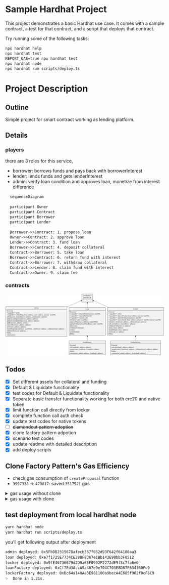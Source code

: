 # Sample Hardhat Project

This project demonstrates a basic Hardhat use case. It comes with a sample contract, a test for that contract, and a script that deploys that contract.

Try running some of the following tasks:

```shell
npx hardhat help
npx hardhat test
REPORT_GAS=true npx hardhat test
npx hardhat node
npx hardhat run scripts/deploy.ts
```

# Project Description

## Outline

Simple project for smart contract working as lending platform.

## Details

### players

there are 3 roles for this service,

- borrower: borrows funds and pays back with borrowerInterest
- lender: lends funds and gets lenderInterest
- admin: verify loan condition and approves loan, monetize from interest difference

```mermaid
  sequenceDiagram

  participant Owner
  participant Contract
  participant Borrower
  participant Lender

  Borrower->>Contract: 1. propose loan
  Owner->>Contract: 2. approve loan
  Lender->>Contract: 3. fund loan
  Borrower->>Contract: 4. deposit collateral
  Contract->>Borrower: 5. take loan
  Borrower->>Contract: 6. return fund with interest
  Contract->>Borrower: 7. withdraw collateral
  Contract->>Lender: 8. claim fund with interest
  Contract->>Owner: 9. claim fee
```

### contracts

<img src="./classDiagram.svg">

## Todos

- [x] Set different assets for collateral and funding
- [x] Default & Liquidate functionality
- [x] test codes for Default & Liquidate functionality
- [x] Separate basic transfer functionality working for both erc20 and native token
- [x] limit function call directly from locker
- [x] complete function call auth check
- [x] update test codes for native tokens
- [ ] ~~diamondcut pattern adoption~~
- [x] clone factory pattern adpotion
- [x] scenario test codes
- [x] update readme with detailed description
- [x] add deploy scripts

## Clone Factory Pattern's Gas Efficiency

- check gas consumption of `createProposal` function
- `3997338` -> `479817`: saved `3517521` gas
<details>
  <summary>gas usage without clone</summary>

following result comes from running testcodes with REPORT_GAS=true option

```bash
·--------------------------------|----------------------------|-------------|-----------------------------·
|      Solc version: 0.8.19      ·  Optimizer enabled: false  ·  Runs: 200  ·  Block limit: 30000000 gas  │
·································|····························|·············|······························
|  Methods                                                                                                │
··············|··················|··············|·············|·············|···············|··············
|  Contract   ·  Method          ·  Min         ·  Max        ·  Avg        ·  # calls      ·  usd (avg)  │
··············|··················|··············|·············|·············|···············|··············
|  Admin      ·  addBorrower     ·       46409  ·      46421  ·      46417  ·            3  ·          -  │
··············|··················|··············|·············|·············|···············|··············
|  Admin      ·  collectFee      ·       45135  ·      83712  ·      64424  ·            4  ·          -  │
··············|··················|··············|·············|·············|···············|··············
|  Admin      ·  createProposal  ·           -  ·          -  ·    3997338  ·            1  ·          -  │
··············|··················|··············|·············|·············|···············|··············
|  Admin      ·  removeBorrower  ·           -  ·          -  ·      24522  ·            1  ·          -  │
··············|··················|··············|·············|·············|···············|··············
|  Admin      ·  setFactories    ·       69010  ·      69022  ·      69016  ·            2  ·          -  │
··············|··················|··············|·············|·············|···············|··············
|  Admin      ·  setOwner        ·           -  ·          -  ·      27157  ·            1  ·          -  │
··············|··················|··············|·············|·············|···············|··············
|  Admin      ·  withdrawFee     ·       31551  ·      37980  ·      34766  ·            2  ·          -  │
··············|··················|··············|·············|·············|···············|··············
|  MockToken  ·  approve         ·           -  ·          -  ·      46900  ·            2  ·          -  │
··············|··················|··············|·············|·············|···············|··············
|  MockToken  ·  mint            ·           -  ·          -  ·      68928  ·            1  ·          -  │
··············|··················|··············|·············|·············|···············|··············
|  Deployments                   ·                                          ·  % of limit   ·             │
·································|··············|·············|·············|···············|··············
|  Admin                         ·           -  ·          -  ·    1752539  ·        5.8 %  ·          -  │
·································|··············|·············|·············|···············|··············
|  LoanFactory                   ·           -  ·          -  ·    2962749  ·        9.9 %  ·          -  │
·································|··············|·············|·············|···············|··············
|  LockerFactory                 ·           -  ·          -  ·    2027764  ·        6.8 %  ·          -  │
·································|··············|·············|·············|···············|··············
|  MockToken                     ·           -  ·          -  ·    1238799  ·        4.1 %  ·          -  │
·--------------------------------|--------------|-------------|-------------|---------------|-------------·
```

</details>

<details>
  <summary>gas usage with clone</summary>

following result comes from running testcodes with REPORT_GAS=true option

```bash
·--------------------------------|----------------------------|-------------|-----------------------------·
|      Solc version: 0.8.19      ·  Optimizer enabled: false  ·  Runs: 200  ·  Block limit: 30000000 gas  │
·································|····························|·············|······························
|  Methods                                                                                                │
··············|··················|··············|·············|·············|···············|··············
|  Contract   ·  Method          ·  Min         ·  Max        ·  Avg        ·  # calls      ·  usd (avg)  │
··············|··················|··············|·············|·············|···············|··············
|  Admin      ·  addBorrower     ·       46409  ·      46421  ·      46417  ·            3  ·          -  │
··············|··················|··············|·············|·············|···············|··············
|  Admin      ·  collectFee      ·       45135  ·      83712  ·      64424  ·            4  ·          -  │
··············|··················|··············|·············|·············|···············|··············
|  Admin      ·  createProposal  ·           -  ·          -  ·     479817  ·            1  ·          -  │
··············|··················|··············|·············|·············|···············|··············
|  Admin      ·  removeBorrower  ·           -  ·          -  ·      24522  ·            1  ·          -  │
··············|··················|··············|·············|·············|···············|··············
|  Admin      ·  setFactories    ·           -  ·          -  ·      69022  ·            2  ·          -  │
··············|··················|··············|·············|·············|···············|··············
|  Admin      ·  setOwner        ·           -  ·          -  ·      27157  ·            1  ·          -  │
··············|··················|··············|·············|·············|···············|··············
|  Admin      ·  withdrawFee     ·       31551  ·      37980  ·      34766  ·            2  ·          -  │
··············|··················|··············|·············|·············|···············|··············
|  MockToken  ·  approve         ·           -  ·          -  ·      46900  ·            2  ·          -  │
··············|··················|··············|·············|·············|···············|··············
|  MockToken  ·  mint            ·           -  ·          -  ·      68928  ·            1  ·          -  │
··············|··················|··············|·············|·············|···············|··············
|  Deployments                   ·                                          ·  % of limit   ·             │
·································|··············|·············|·············|···············|··············
|  Admin                         ·           -  ·          -  ·    1752539  ·        5.8 %  ·          -  │
·································|··············|·············|·············|···············|··············
|  Loan                          ·           -  ·          -  ·    2489567  ·        8.3 %  ·          -  │
·································|··············|·············|·············|···············|··············
|  LoanFactory                   ·      551002  ·     551014  ·     551012  ·        1.8 %  ·          -  │
·································|··············|·············|·············|···············|··············
|  Locker                        ·           -  ·          -  ·    1767583  ·        5.9 %  ·          -  │
·································|··············|·············|·············|···············|··············
|  LockerFactory                 ·      412249  ·     412261  ·     412259  ·        1.4 %  ·          -  │
·································|··············|·············|·············|···············|··············
|  MockToken                     ·           -  ·          -  ·    1238799  ·        4.1 %  ·          -  │
·--------------------------------|--------------|-------------|-------------|---------------|-------------·
```

</details>

## test deployment from local hardhat node

```bash
yarn hardhat node
yarn hardhat run scripts/deploy.ts
```

you'll get following output after deployment

```bash
admin deployed: 0x5FbDB2315678afecb367f032d93F642f64180aa3
loan deployed: 0xe7f1725E7734CE288F8367e1Bb143E90bb3F0512
locker deployed: 0x9fE46736679d2D9a65F0992F2272dE9f3c7fa6e0
loanFactory deployed: 0xCf7Ed3AccA5a467e9e704C703E8D87F634fB0Fc9
lockerFactory deployed: 0xDc64a140Aa3E981100a9becA4E685f962f0cF6C9
✨  Done in 1.21s.
```
